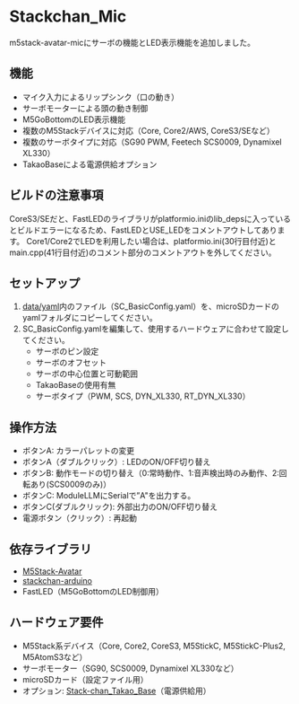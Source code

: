# Stackchan_Mic

m5stack-avatar-micにサーボの機能とLED表示機能を追加しました。

## 機能
- マイク入力によるリップシンク（口の動き）
- サーボモーターによる頭の動き制御
- M5GoBottomのLED表示機能
- 複数のM5Stackデバイスに対応（Core, Core2/AWS, CoreS3/SEなど）
- 複数のサーボタイプに対応（SG90 PWM, Feetech SCS0009, Dynamixel XL330）
- TakaoBaseによる電源供給オプション

## ビルドの注意事項
CoreS3/SEだと、FastLEDのライブラリがplatformio.iniのlib_depsに入っているとビルドエラーになるため、FastLEDとUSE_LEDをコメントアウトしてあります。
Core1/Core2でLEDを利用したい場合は、platformio.ini(30行目付近)とmain.cpp(41行目付近)のコメント部分のコメントアウトを外してください。


## セットアップ

1. [data/yaml](./data/yaml/)内のファイル（SC_BasicConfig.yaml）を、microSDカードのyamlフォルダにコピーしてください。
2. SC_BasicConfig.yamlを編集して、使用するハードウェアに合わせて設定してください。
   - サーボのピン設定
   - サーボのオフセット
   - サーボの中心位置と可動範囲
   - TakaoBaseの使用有無
   - サーボタイプ（PWM, SCS, DYN_XL330, RT_DYN_XL330）

## 操作方法

- ボタンA: カラーパレットの変更
- ボタンA（ダブルクリック）: LEDのON/OFF切り替え
- ボタンB: 動作モードの切り替え（0:常時動作、1:音声検出時のみ動作、2:回転あり(SCS0009のみ)）
- ボタンC: ModuleLLMにSerialで”A"を出力する。
- ボタンC(ダブルクリック): 外部出力のON/OFF切り替え
- 電源ボタン（クリック）: 再起動

## 依存ライブラリ

- [M5Stack-Avatar](https://github.com/stack-chan/M5Stack-Avatar)
- [stackchan-arduino](https://github.com/stack-chan/stackchan-arduino)
- FastLED（M5GoBottomのLED制御用）

## ハードウェア要件

- M5Stack系デバイス（Core, Core2, CoreS3, M5StickC, M5StickC-Plus2, M5AtomS3など）
- サーボモーター（SG90, SCS0009, Dynamixel XL330など）
- microSDカード（設定ファイル用）
- オプション: [Stack-chan_Takao_Base](https://ssci.to/8905)（電源供給用）

